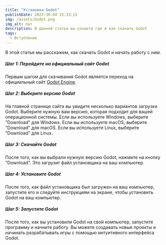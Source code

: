 ```yaml
---
title: "Установка Godot"
publishDate: 2023-30-04 15:33:15
img: /assets/Godot.png
img_alt: пат
description: В данной статье вы узнаете где и как скачать Godot
tags:
  - Вступление
---
```


В этой статье мы расскажем, как скачать Godot и начать работу с ним.

##### Шаг 1: Перейдите на официальный сайт Godot

Первым шагом для скачивания Godot является переход на официальный сайт [Godot Engine](https://godotengine.org/).

##### Шаг 2: Выберите версию Godot

На главной странице сайта вы увидите несколько вариантов загрузки Godot. Выберите нужную вам версию, которая подходит для вашей операционной системы. Если вы используете Windows, выберите "Download" для Windows. Если вы используете macOS, выберите "Download" для macOS. Если вы используете Linux, выберите "Download" для Linux.

##### Шаг 3: Скачайте Godot

После того, как вы выбрали нужную версию Godot, нажмите на кнопку "Download". Это загрузит файл установщика на ваш компьютер.

##### Шаг 4: Установите Godot

После того, как файл установщика был загружен на ваш компьютер, запустите его и следуйте инструкциям на экране, чтобы установить Godot на ваш компьютер.

##### Шаг 5: Запустите Godot

После того, как вы установили Godot на свой компьютер, запустите программу и начните работу. Вы можете создавать новые проекты и начинать разрабатывать игры с помощью интуитивного интерфейса Godot.

